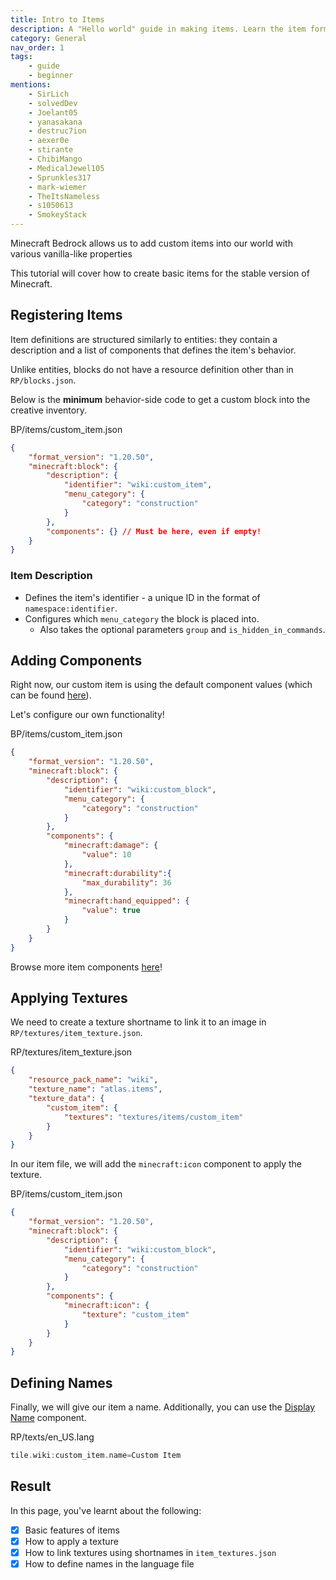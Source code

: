 ```yaml
---
title: Intro to Items
description: A "Hello world" guide in making items. Learn the item format and how to create basic custom items.
category: General
nav_order: 1
tags:
    - guide
	- beginner
mentions:
    - SirLich
    - solvedDev
    - Joelant05
    - yanasakana
    - destruc7ion
    - aexer0e
    - stirante
    - ChibiMango
    - MedicalJewel105
    - Sprunkles317
    - mark-wiemer
    - TheItsNameless
    - s1050613
	- SmokeyStack
---
```


Minecraft Bedrock allows us to add custom items into our world with various vanilla-like properties

This tutorial will cover how to create basic items for the stable version of Minecraft.

## Registering Items

Item definitions are structured similarly to entities: they contain a description and a list of components that defines the item's behavior.

Unlike entities, blocks do not have a resource definition other than in `RP/blocks.json`.

Below is the **minimum** behavior-side code to get a custom block into the creative inventory.

<CodeHeader>BP/items/custom_item.json</CodeHeader>

```json
{
	"format_version": "1.20.50",
  	"minecraft:block": {
    	"description": {
      		"identifier": "wiki:custom_item",
      		"menu_category": {
        		"category": "construction"
      		}
    	},
    	"components": {} // Must be here, even if empty!
  	}
}
```

### Item Description

- Defines the item's identifier - a unique ID in the format of `namespace:identifier`.
- Configures which `menu_category` the block is placed into.
	- Also takes the optional parameters `group` and `is_hidden_in_commands`.

## Adding Components

Right now, our custom item is using the default component values (which can be found [here](/items/item-components)).

Let's configure our own functionality!

<CodeHeader>BP/items/custom_item.json</CodeHeader>

```json
{
	"format_version": "1.20.50",
	"minecraft:block": {
		"description": {
			"identifier": "wiki:custom_block",
			"menu_category": {
				"category": "construction"
			}
    	},
		"components": {
			"minecraft:damage": {
    			"value": 10
			},
			"minecraft:durability":{
    			"max_durability": 36
			},
			"minecraft:hand_equipped": {
    			"value": true
			}
		}
	}
}
```

Browse more item components [here](/items/item-components)!

## Applying Textures

We need to create a texture shortname to link it to an image in `RP/textures/item_texture.json`.

<CodeHeader>RP/textures/item_texture.json</CodeHeader>

```json
{
	"resource_pack_name": "wiki",
	"texture_name": "atlas.items",
	"texture_data": {
		"custom_item": {
			"textures": "textures/items/custom_item"
		}
	}
}
```

In our item file, we will add the `minecraft:icon` component to apply the texture.

<CodeHeader>BP/items/custom_item.json</CodeHeader>

```json
{
	"format_version": "1.20.50",
	"minecraft:block": {
		"description": {
			"identifier": "wiki:custom_block",
			"menu_category": {
				"category": "construction"
			}
    	},
		"components": {
			"minecraft:icon": {
    			"texture": "custom_item"
			}
		}
	}
}
```

## Defining Names

Finally, we will give our item a name. Additionally, you can use the [Display Name](/items/item-components#display_name) component.

<CodeHeader>RP/texts/en_US.lang</CodeHeader>

```c
tile.wiki:custom_item.name=Custom Item
```

## Result

In this page, you've learnt about the following:

<Checklist>

-   [x] Basic features of items
-   [x] How to apply a texture
-	[x] How to link textures using shortnames in `item_textures.json`
-	[x] How to define names in the language file

</Checklist>